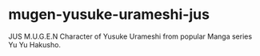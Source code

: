 # mugen-yusuke-urameshi-jus
JUS M.U.G.E.N Character of Yusuke Urameshi from popular Manga series Yu Yu Hakusho.
